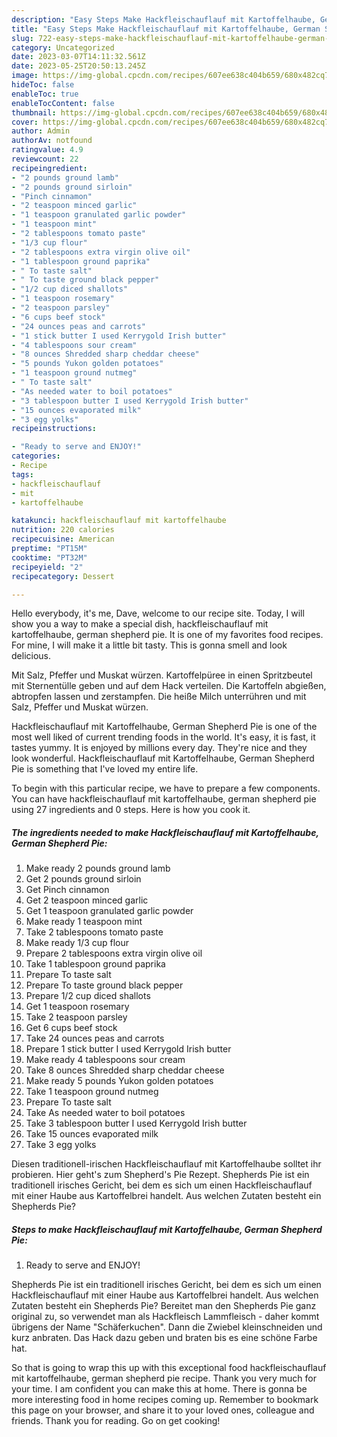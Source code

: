 ```yaml
---
description: "Easy Steps Make Hackfleischauflauf mit Kartoffelhaube, German Shepherd Pie the Delicious"
title: "Easy Steps Make Hackfleischauflauf mit Kartoffelhaube, German Shepherd Pie the Delicious"
slug: 722-easy-steps-make-hackfleischauflauf-mit-kartoffelhaube-german-shepherd-pie-the-delicious
category: Uncategorized
date: 2023-03-07T14:11:32.561Z
date: 2023-05-25T20:50:13.245Z
image: https://img-global.cpcdn.com/recipes/607ee638c404b659/680x482cq70/hackfleischauflauf-mit-kartoffelhaube-german-shepherd-pie-recipe-main-photo.jpg
hideToc: false
enableToc: true
enableTocContent: false
thumbnail: https://img-global.cpcdn.com/recipes/607ee638c404b659/680x482cq70/hackfleischauflauf-mit-kartoffelhaube-german-shepherd-pie-recipe-main-photo.jpg
cover: https://img-global.cpcdn.com/recipes/607ee638c404b659/680x482cq70/hackfleischauflauf-mit-kartoffelhaube-german-shepherd-pie-recipe-main-photo.jpg
author: Admin
authorAv: notfound
ratingvalue: 4.9
reviewcount: 22
recipeingredient:
- "2 pounds ground lamb"
- "2 pounds ground sirloin"
- "Pinch cinnamon"
- "2 teaspoon minced garlic"
- "1 teaspoon granulated garlic powder"
- "1 teaspoon mint"
- "2 tablespoons tomato paste"
- "1/3 cup flour"
- "2 tablespoons extra virgin olive oil"
- "1 tablespoon ground paprika"
- " To taste salt"
- " To taste ground black pepper"
- "1/2 cup diced shallots"
- "1 teaspoon rosemary"
- "2 teaspoon parsley"
- "6 cups beef stock"
- "24 ounces peas and carrots"
- "1 stick butter I used Kerrygold Irish butter"
- "4 tablespoons sour cream"
- "8 ounces Shredded sharp cheddar cheese"
- "5 pounds Yukon golden potatoes"
- "1 teaspoon ground nutmeg"
- " To taste salt"
- "As needed water to boil potatoes"
- "3 tablespoon butter I used Kerrygold Irish butter"
- "15 ounces evaporated milk"
- "3 egg yolks"
recipeinstructions:

- "Ready to serve and ENJOY!"
categories:
- Recipe
tags:
- hackfleischauflauf
- mit
- kartoffelhaube

katakunci: hackfleischauflauf mit kartoffelhaube 
nutrition: 220 calories
recipecuisine: American
preptime: "PT15M"
cooktime: "PT32M"
recipeyield: "2"
recipecategory: Dessert

---
```



Hello everybody, it's me, Dave, welcome to our recipe site. Today, I will show you a way to make a special dish, hackfleischauflauf mit kartoffelhaube, german shepherd pie. It is one of my favorites food recipes. For mine, I will make it a little bit tasty. This is gonna smell and look delicious.

Mit Salz, Pfeffer und Muskat würzen. Kartoffelpüree in einen Spritzbeutel mit Sternentülle geben und auf dem Hack verteilen. Die Kartoffeln abgießen, abtropfen lassen und zerstampfen. Die heiße Milch unterrühren und mit Salz, Pfeffer und Muskat würzen.

Hackfleischauflauf mit Kartoffelhaube, German Shepherd Pie is one of the most well liked of current trending foods in the world. It's easy, it is fast, it tastes yummy. It is enjoyed by millions every day. They're nice and they look wonderful. Hackfleischauflauf mit Kartoffelhaube, German Shepherd Pie is something that I've loved my entire life.


To begin with this particular recipe, we have to prepare a few components. You can have hackfleischauflauf mit kartoffelhaube, german shepherd pie using 27 ingredients and 0 steps. Here is how you cook it.

<!--inarticleads1-->

##### The ingredients needed to make Hackfleischauflauf mit Kartoffelhaube, German Shepherd Pie:

1. Make ready 2 pounds ground lamb
1. Get 2 pounds ground sirloin
1. Get Pinch cinnamon
1. Get 2 teaspoon minced garlic
1. Get 1 teaspoon granulated garlic powder
1. Make ready 1 teaspoon mint
1. Take 2 tablespoons tomato paste
1. Make ready 1/3 cup flour
1. Prepare 2 tablespoons extra virgin olive oil
1. Take 1 tablespoon ground paprika
1. Prepare  To taste salt
1. Prepare  To taste ground black pepper
1. Prepare 1/2 cup diced shallots
1. Get 1 teaspoon rosemary
1. Take 2 teaspoon parsley
1. Get 6 cups beef stock
1. Take 24 ounces peas and carrots
1. Prepare 1 stick butter I used Kerrygold Irish butter
1. Make ready 4 tablespoons sour cream
1. Take 8 ounces Shredded sharp cheddar cheese
1. Make ready 5 pounds Yukon golden potatoes
1. Take 1 teaspoon ground nutmeg
1. Prepare  To taste salt
1. Take As needed water to boil potatoes
1. Take 3 tablespoon butter I used Kerrygold Irish butter
1. Take 15 ounces evaporated milk
1. Take 3 egg yolks


Diesen traditionell-irischen Hackfleischauflauf mit Kartoffelhaube solltet ihr probieren. Hier geht&#39;s zum Shepherd&#39;s Pie Rezept. Shepherds Pie ist ein traditionell irisches Gericht, bei dem es sich um einen Hackfleischauflauf mit einer Haube aus Kartoffelbrei handelt. Aus welchen Zutaten besteht ein Shepherds Pie? 

<!--inarticleads2-->

##### Steps to make Hackfleischauflauf mit Kartoffelhaube, German Shepherd Pie:


1. Ready to serve and ENJOY!

Shepherds Pie ist ein traditionell irisches Gericht, bei dem es sich um einen Hackfleischauflauf mit einer Haube aus Kartoffelbrei handelt. Aus welchen Zutaten besteht ein Shepherds Pie? Bereitet man den Shepherds Pie ganz original zu, so verwendet man als Hackfleisch Lammfleisch - daher kommt übrigens der Name &#34;Schäferkuchen&#34;. Dann die Zwiebel kleinschneiden und kurz anbraten. Das Hack dazu geben und braten bis es eine schöne Farbe hat. 

So that is going to wrap this up with this exceptional food hackfleischauflauf mit kartoffelhaube, german shepherd pie recipe. Thank you very much for your time. I am confident you can make this at home. There is gonna be more interesting food in home recipes coming up. Remember to bookmark this page on your browser, and share it to your loved ones, colleague and friends. Thank you for reading. Go on get cooking!
